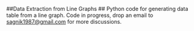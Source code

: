 ##Data Extraction from Line Graphs ##
Python code for generating data table from a line graph. 
Code in progress, drop an email to sagnik1987@gmail.com for more discussions.